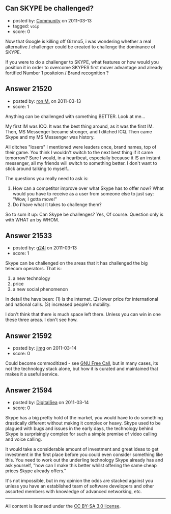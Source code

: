 ## Can SKYPE be challenged?

- posted by: [Community](https://stackexchange.com/users/-1/-1-community) on 2011-03-13
- tagged: `voip`
- score: 0

Now that Google is killing off Gizmo5, i was wondering whether a real alternative / challenger could be created to challenge the dominance of SKYPE.

If you were to do a challenger to SKYPE, what features or how would you position it in order to overcome SKYPES first mover advantage and already fortified Number 1 positoion / Brand recognition ?


## Answer 21520

- posted by: [ron M.](https://stackexchange.com/users/-1/2122-ron-m) on 2011-03-13
- score: 1

Anything can be challenged with something BETTER. Look at me...

My first IM was ICQ. It was the best thing around, as it was the first IM.
Then, MS Messenger became stronger, and I ditched ICQ.
Then came Skype and my MS Messenger was history.

All ditches "losers" I mentioned were leaders once, brand names, top of their game. You think I wouldn't switch to the next best thing if it came tomorrow? Sure I would, in a heartbeat, especially because it IS an instant messenger, all my friends will switch to something better. I don't want to stick around talking to myself...

The questions you really need to ask is:

1) How can a competitor improve over what Skype has to offer now? What would you have to receive as a user from someone else to just say: "Wow, I gotta move!"
2) Do ***I*** have  what it takes to challenge them?

So to sum it up:
Can Skype be challenges? Yes, Of course. Question only is with WHAT an by WHOM.


## Answer 21533

- posted by: [g24l](https://stackexchange.com/users/-1/8610-g24l) on 2011-03-13
- score: 1

Skype can be challenged on the areas that it has challenged the big telecom operators. That is:

1. a new technology
2. price
3. a new social phenomenon 

In detail the have been: (1) is the internet. (2) lower price for international and national calls. (3) increased people's mobility. 

I don't think that there is much space left there. Unless you can win in one these three areas. I don't see how.




## Answer 21592

- posted by: [jimg](https://stackexchange.com/users/-1/2380-jimg) on 2011-03-14
- score: 0

<p>Could become commoditized - see <a href="http://planet.gnu.org/gnutelephony/?p=14" rel="nofollow">GNU Free Call</a>, but in many cases, its not the technology stack alone, but how it is curated and maintained that makes it a useful service.  </p>



## Answer 21594

- posted by: [DigitalSea](https://stackexchange.com/users/-1/7816-digitalsea) on 2011-03-14
- score: 0

Skype has a big pretty hold of the market, you would have to do something drastically different without making it complex or heavy. Skype used to be plagued with bugs and issues in the early days, the technology behind Skype is surprisingly complex for such a simple premise of video calling and voice calling.

It would take a considerable amount of investment and great ideas to get investment in the first place before you could even consider something like this. You need to work out the underling technology Skype already has and ask yourself, "how can I make this better whilst offering the same cheap prices Skype already offers."

It's not impossible, but in my opinion the odds are stacked against you unless you have an established team of software developers and other assorted members with knowledge of advanced networking, etc.



---

All content is licensed under the [CC BY-SA 3.0 license](https://creativecommons.org/licenses/by-sa/3.0/).
